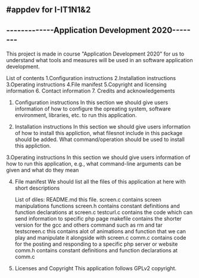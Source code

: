 #appdev for I-IT1N1&2
-------------------------------------------------
-------------Application Development 2020--------
-------------------------------------------------

This project is made in course "Application Development 2020"
for us to understand what tools and measures will be used in 
an software application development.

List of contents
1.Configuration instructions
2.Installation instructions
3.Operating instructions
4.File manifest
5.Copyright and licensing information
6. Contact information
7. Credits and acknowledgements

1. Configuration instructions
	In this section we should give users information of how to configure the opreating
	system, software environment, libraries, etc. to run this application.

2. Installation instructions
	In this section we should give users information of how to install this appliction, what filesnot include 
	in this package should be added. What command/operation should be  used to 
	install this appliction.

3.Operating instructions
	In this section we should give users information of how to run this application, e.g., what command-line arguments can be given and what do they mean

4. File manifest
	We should list all the files of this application at here with short descriptions

	List of diles:
	README.md			this file.
	screen.c		contains screen manipulations functions
	screen.h		contains constant definitions and function 
					declarations at screen.c 
	testcurl.c 		contains the code which can send information to specific
					php page
	makefile 		contains the shorter version for the gcc and others command
					such as rm and tar
	testscreen.c 	this contains alot of animations and function that we can play and 
					manipulate it alongside with screen.c 
	comm.c 			contains code for the posting and responding to a specific 
					php server or website 
	comm.h 			contains constant definitions and function declarations
					at comm.c

5. Licenses and  Copyright 
	This application follows GPLv2 copyright. 
